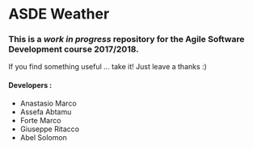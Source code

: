 # ASDE Weather

### This is a *work in progress* repository for the Agile Software Development course 2017/2018.

If you find something useful ... take it! Just leave a thanks :)

#### Developers :
* Anastasio	Marco
* Assefa 	Abtamu
* Forte		Marco
* Giuseppe Ritacco
* Abel 		Solomon
